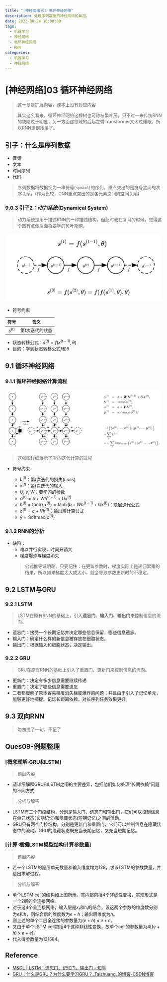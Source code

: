 ```yaml
---
title: "[神经网络]03 循环神经网络"
description: 处理序列数据的神经网络的鼻祖。
date: 2023-06-24 16:00:00
tags:
  - 机器学习
  - 神经网络
  - 循环神经网络
  - RNN
categories: 
  - 机器学习
  - 神经网络
---
```


# [神经网络]03 循环神经网络

> 这一章是扩展内容，课本上没有对应内容
>
> 其实这么看来，循环神经网络这棵树也可称枝繁叶茂，只不过一来传统RNN的缺陷过于明显，另一方面这领域的后起之秀Transformer又太过耀眼，所以RNN遭到冷落了。

## 引子：什么是序列数据

* 音频
* 文本
* 时间序列
* 代码

> 序列数据将数据视为一串符号(`symbol`)的序列，重点突出的是符号之间的次序关系，(作为比较，CNN重点突出的是各元素之间的空间关系)

### 9.0.3 引子2：动力系统(Dynamical System)

> 动力系统是用于描述RNN的一种描述结构，但此时我在复习的时候，觉得这个图有点像后面将要学的贝叶斯网。

![动力系统示意图](./循环神经网络_动力系统.webp)

* 符号约束

|    符号     |     含义     |
|:---------:|:----------:|
| $s^{(t)}$ | 第$t$次迭代的状态 |

* 状态转移公式：$s^{(t)}=f(x^{(t-1)},\theta)$
* 目的：学到状态转移公式$f\text{和}\theta$

## 9.1 循环神经网络

### 9.1.1 循环神经网络计算流程

![循环神经网络计算图](./循环神经网络_循环神经网络计算图.webp)

> 这张图详细展示了RNN迭代计算的过程

* 符号约束

  * $L^{(t)}$：第$t$次迭代的损失($Loss$)
  * $x^{(t)}$：第$t$次迭代的输入
  * $U, V, W$：要学习的参数
  * $\alpha^{(t)}=b+Wh^{(t-1)}+Ux^{(t)}$
  * $h^{(t)}=\tanh(\alpha^{(t)})=\tanh(b+Wh^{(t-1)}+Ux^{(t)})$：隐层迭代公式
  * $o^{(t)}=c+Vh^{(t)}$：输出层计算公式
  * $\hat{y}=\text{Softmax}(o^{(t)})$

### 9.1.2 RNN的分析

* 缺陷：
  * 难以并行实现，时间开销大
  * 梯度爆炸与梯度消失
  > 公式推导证明略。只要记住：在更新参数时，梯度实际上是递归累乘的结果，所以如果梯度太大或太小，就会导致参数更新时的不稳定。

## 9.2 LSTM与GRU

### 9.2.1 LSTM

> LSTM在原有RNN的基础上，引入**遗忘门**、**输入门**、**输出门**来控制信息的流向。

* 遗忘门：接受一个长期记忆并决定哪些信息保留，哪些信息遗忘。
* 输入门：确定什么样的新信息被存放在细胞状态。
* 输出门：根据输入和细胞状态，决定输出。

### 9.2.2 GRU

> GRU在原有RNN的基础上引入了重置门、更新门来控制信息的流向。

* 更新门：决定有多少信息需要继续传递
* 重置门：决定了哪些信息需要遗忘
* 二者都缓解了原本容易梯度消失梯度爆炸的问题；并且由于引入了记忆单元，能够更好地捕捉、记忆长距离依赖，对长序列任务效果更好。

## 9.3 双向RNN

> 匆匆提了一句，不记了

## Ques09-例题整理

### [概念理解·GRU和LSTM]

> 题目内容

* 请详细解释GRU和LSTM之间的主要差异，包括他们如何处理“长期依赖”问题的不同方式

> 分析与解答

* LSTM有三个门控结构，分别是输入门、遗忘门和输出门，它们可以控制信息在单元状态(长期记忆)和隐藏状态(短期记忆)之间的流动。
* GRU只有两个门控结构，分别是更新门和重置门，它们可以控制信息在隐藏状态中的流动。GRU的隐藏状态既充当长期记忆，又充当短期记忆。

### [计算·根据LSTM模型结构计算参数量]

> 题目内容

* 若一个LSTM的隐层单元数量和输入维度均为128，求该LSTM的参数数量，并给出求解过程。

> 分析与解答

* 单个LSTM cell的结构如上图所示。其内部包括4个非线性变换，实现形式是一个2层的全连接网络。
* 对于这4个全连接网络，输入层是$x_t$和$h_t$的结合，设这两个参数的维度数分别为$e$和$h$，则结合后的维度数为$e+h$；输出层维度为$h$。
* 则上述的单个二层全连接的参数量为$\left(e+h\right)\times e+e$。
* 又由于单个LSTM cell包括4个这种非线性变换，故单个cell的参数量为$4[\left(e+h\right)\times e+e]$。
* 代入得参数量为131584。

## Reference

* [M&DL \| LSTM：遗忘门、记忆门、输出门 - 知乎](https://zhuanlan.zhihu.com/p/100948638)
* [GRU：什么是GRU？为什么要学习GRU？\_Taizhuang\_的博客-CSDN博客](https://blog.csdn.net/Taizhuang_/article/details/121990358)
